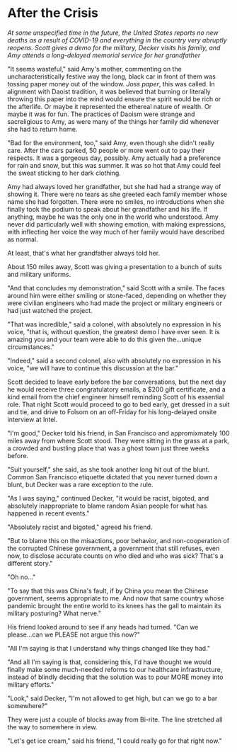 # After the Crisis

*At some unspecified time in the future, the United States reports no new deaths as a result of COVID-19 and everything in the country very abruptly reopens.  Scott gives a demo for the military, Decker visits his family, and Amy attends a long-delayed memorial service for her grandfather*

"It seems wasteful," said Amy's mother, commenting on the uncharacteristically festive way the long, black car in front of them was tossing paper money out of the window.  *Joss paper*, this was called.  In alignment with Daoist tradition, it was believed that burning or literally throwing this paper into the wind would ensure the spirit would be rich or the afterlife.  Or maybe it represented the ethereal nature of wealth.  Or maybe it was for fun.  The practices of Daoism were strange and sacreligious to Amy, as were many of the things her family did whenever she had to return home.

"Bad for the environment, too," said Amy, even though she didn't really care.  After the cars parked, 50 people or more went out to pay their respects.  It was a gorgeous day, possibly.  Amy actually had a preference for rain and snow, but this was summer.  It was so hot that Amy could feel the sweat sticking to her dark clothing.

Amy had always loved her grandfather, but she had had a strange way of showing it.  There were no tears as she greeted each family member whose name she had forgotten.  There were no smiles, no introductions when she finally took the podium to speak about her grandfather and his life.  If anything, maybe he was the only one in the world who understood.  Amy never did particularly well with showing emotion, with making expressions, with inflecting her voice the way much of her family would have described as normal.

At least, that's what her grandfather always told her.

About 150 miles away, Scott was giving a presentation to a bunch of suits and military uniforms.

"And that concludes my demonstration," said Scott with a smile.  The faces around him were either smiling or stone-faced, depending on whether they were civilian engineers who had made the project or military engineers or had just watched the project.  

"That was incredible," said a colonel, with absolutely no expression in his voice, "that is, without question, the greatest demo I have ever seen.  It is amazing you and your team were able to do this given the...unique circumstances."

"Indeed," said a second colonel, also with absolutely no expression in his voice, "we will have to continue this discussion at the bar."

Scott decided to leave early before the bar conversations, but the next day he would receive three congratulatory emails, a $200 gift certificate, and a kind email from the chief engineer himself reminding Scott of his essential role.  That night Scott would proceed to go to bed early, get dressed in a suit and tie, and drive to Folsom on an off-Friday for his long-delayed onsite interview at Intel.

"I'm good," Decker told his friend, in San Francisco and appromixmately 100 miles away from where Scott stood.  They were sitting in the grass at a park, a crowded and bustling place that was a ghost town just three weeks before.

"Suit yourself," she said, as she took another long hit out of the blunt.  Common San Francisco etiquette dictated that you never turned down a blunt, but Decker was a rare exception to the rule.

"As I was saying," continued Decker, "it would be racist, bigoted, and absolutely inappropriate to blame random Asian people for what has happened in recent events."

"Absolutely racist and bigoted," agreed his friend.

"But to blame this on the misactions, poor behavior, and non-cooperation of the corrupted Chinese government, a government that still refuses, even now, to disclose accurate counts on who died and who was sick?  That's a different story."

"Oh no..."

"To say that this was China's fault, if by China you mean the Chinese government, seems appropriate to me.  And now that same country whose pandemic brought the entire world to its knees has the gall to maintain its military posturing?  What nerve."

His friend looked around to see if any heads had turned.  "Can we please...can we PLEASE not argue this now?"

"All I'm saying is that I understand why things changed like they had."

"And all I'm saying is that, considering this, I'd have thought we would finally make some much-needed reforms to our healthcare infrastructure, instead of blindly deciding that the solution was to pour MORE money into military efforts."

"Look," said Decker, "I'm not allowed to get high, but can we go to a bar somewhere?"

They were just a couple of blocks away from Bi-rite.  The line stretched all the way to somewhere in view.

"Let's get ice cream," said his friend, "I could really go for that right now."